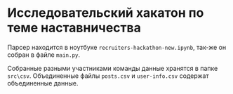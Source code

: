 # Исследовательский хакатон по теме наставничества

Парсер находится в ноутбуке `recruiters-hackathon-new.ipynb`, так-же он собран в файле `main.py`.

Собранные разными участниками команды данные хранятся в папке `src\csv`. Объединенные файлы `posts.csv` и `user-info.csv` содержат объединенные данные.
